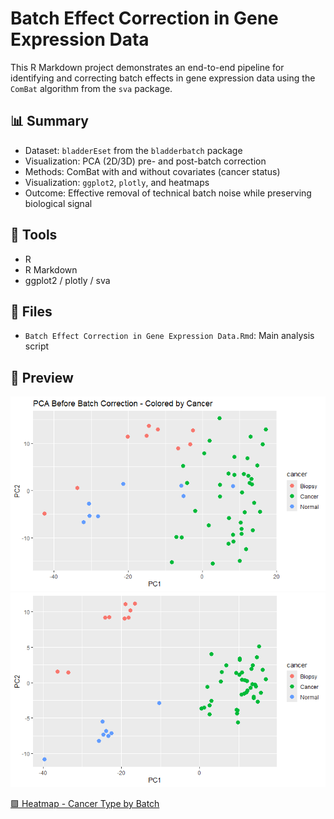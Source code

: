 # Batch Effect Correction in Gene Expression Data

This R Markdown project demonstrates an end-to-end pipeline for identifying and correcting batch effects in gene expression data using the `ComBat` algorithm from the `sva` package.

## 📊 Summary
- Dataset: `bladderEset` from the `bladderbatch` package
- Visualization: PCA (2D/3D) pre- and post-batch correction
- Methods: ComBat with and without covariates (cancer status)
- Visualization: `ggplot2`, `plotly`, and heatmaps
- Outcome: Effective removal of technical batch noise while preserving biological signal

## 🔧 Tools
- R
- R Markdown
- ggplot2 / plotly / sva

## 📁 Files
- `Batch Effect Correction in Gene Expression Data.Rmd`: Main analysis script


## 📸 Preview
![PCA Before Correction](https://github.com/Penod/gene-expression-batch-correction/blob/main/PCA%20Before%20Batch%20Correction%20-%20Colored%20by%20Cancer.png)
![PCA After Correction](https://github.com/Penod/gene-expression-batch-correction/blob/main/pca_after_colored_by_color.png)


[🟪 Heatmap - Cancer Type by Batch](https://github.com/Penod/gene-expression-batch-correction/blob/main/images/heatmap_batch_cancer.png)


